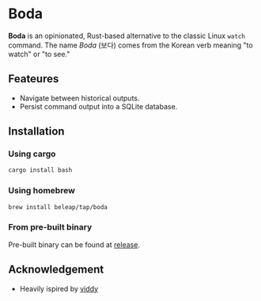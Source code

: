 # Boda

**Boda** is an opinionated, Rust-based alternative to the classic Linux `watch` command.
The name *Boda* (보다) comes from the Korean verb meaning "to watch" or "to see."

## Feateures

- Navigate between historical outputs.
- Persist command output into a SQLite database.

## Installation

### Using cargo

```bash
cargo install bash
```

### Using homebrew

```bash
brew install beleap/tap/boda
```

### From pre-built binary

Pre-built binary can be found at [release](https://github.com/BeLeap/boda/releases).

## Acknowledgement

- Heavily ispired by [viddy](https://github.com/sachaos/viddy)
